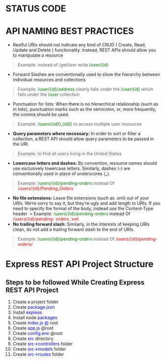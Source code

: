# STATUS CODE

# API NAMING BEST PRACTICES
- Restful URIs should not indicate any kind of CRUD ( Create, Read, Update and Delete ) functionality. Instead, REST APIs should allow you to manipulate a resource
> Example: instead of /getUser write <font style="color:green">/user/{id} </font>
- Forward Slashes are conventionally used to show the hierarchy between individual resources and collections
>Example: <font style="color:green">/user/{id}/address</font> clearly falls under the <font style="color:green">/user/{id}</font> which falls under the <font style="color:green">/user</font> collection
- Punctuation for lists: 
When there is no hierarchical relationship (such as in lists), punctuation marks such as the semicolon, or, more frequently, the comma should be used. 
> Example: <font style="color:green">/users/{id1},{id2}</font> to access multiple user resources 

- **Query parameters where necessary:** 
In order to sort or filter a collection, a REST API should allow query parameters to be passed in the URI.
> Example: to find all users living in the United States 

- **Lowercase letters and dashes:**
By convention, resource names should use exclusively lowercase letters. Similarly, dashes (-) are conventionally used in place of underscores (_).
> Example: <font style="color:green">/users/{id}/pending-orders</font> instead Of <font style="color:red">/users/{id}/Pending_Orders</font>
- **No file extensions:** 
Leave file extensions (such as .xml) out of your URIs. We’re sorry to say it, but they’re ugly and add length to URIs. If you need to specify the format of the body, instead use the Content-Type header
 > Example: <font style="color:green">/users/{id}/pending-orders</font> instead Of <font style="color:red">/users/{id}/pending- 
orders. xml</font>
- **No trailing forward slash:** Similarly, in the interests of keeping URIs clean, do not add a trailing forward slash to the end of URIs. 
> Example: <font style="color:green">/users/{id}/pending-orders</font> instead Of <font style="color:red">/users/{id}/pending- 
orders/ </font>

# Express REST API Project Structure
## Steps to be followed While Creating Express REST API Project
1. Create  a project folder 
2. Create <font style="color:blue">package.json </font>
3. Install <font style="color:blue">express </font>
4. Install node <font style="color:blue">packages </font>
5. Create <font style="color:blue">index.js @ </font>root
6. Create <font style="color:blue">app.js </font>@root 
7. Create <font style="color:blue">config.env </font>@root
8. Create <font style="color:blue">src </font>directory 
9. Create <font style="color:blue">src->controllers </font>folder 
10. Create <font style="color:blue">src->models </font>folder 
11. Create <font style="color:blue">src->routes </font>folder 

